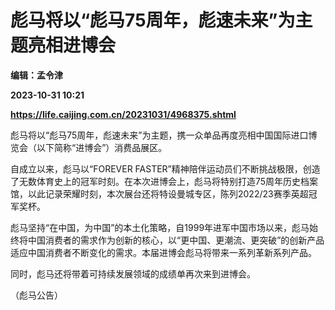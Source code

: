 # 彪马将以“彪马75周年，彪速未来”为主题亮相进博会
**编辑：孟令津**

**2023-10-31 10:21**

**https://life.caijing.com.cn/20231031/4968375.shtml**

彪马将以“彪马75周年，彪速未来”为主题，携一众单品再度亮相中国国际进口博览会（以下简称“进博会”）消费品展区。

自成立以来，彪马以“FOREVER FASTER”精神陪伴运动员们不断挑战极限，创造了无数体育史上的冠军时刻。在本次进博会上，彪马将特别打造75周年历史档案馆，以此记录荣耀时刻，本次展台还将特设曼城专区，陈列2022/23赛季英超冠军奖杯。

彪马坚持“在中国，为中国”的本土化策略，自1999年进军中国市场以来，彪马始终将中国消费者的需求作为创新的核心，以“更中国、更潮流、更突破”的创新产品适应中国消费者不断变化的需求。本届进博会彪马将带来一系列革新系列产品。

同时，彪马还将带着可持续发展领域的成绩单再次来到进博会。

（彪马公告）